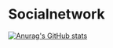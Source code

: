 # Socialnetwork

[![Anurag's GitHub stats](https://github-readme-stats.vercel.app/api?username=Socialnetwork)](https://github.com/Socialnetwork/github-readme-stats)
